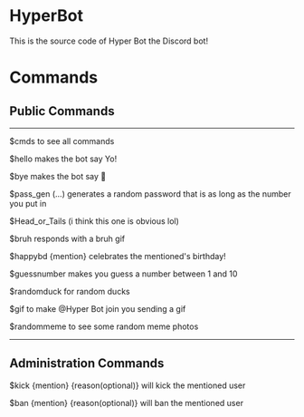 # HyperBot

This is the source code of Hyper Bot the Discord bot!

# Commands

## Public Commands

--------------------------------------------------------------------------------------------

$cmds to see all commands

$hello makes the bot say Yo!

$bye makes the bot say :wave:

$pass_gen (...) generates a random password that is as long as the number you put in

$Head_or_Tails (i think this one is obvious lol)

$bruh responds with a bruh gif

$happybd {mention} celebrates the mentioned's birthday!

$guessnumber makes you guess a number between 1 and 10

$randomduck for random ducks

$gif to make @Hyper Bot join you sending a gif

$randommeme to see some random meme photos

--------------------------------------------------------------------------------------------

## Administration Commands

$kick {mention} {reason(optional)} will kick the mentioned user

$ban {mention} {reason(optional)} will ban the mentioned user
